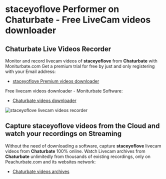 # staceyoflove Performer on Chaturbate - Free LiveCam videos downloader

## Chaturbate Live Videos Recorder

Monitor and record livecam videos of **staceyoflove** from **Chaturbate** with Moniturbate.com
Get a premium trial for free by just and only registering with your Email address:
* [staceyoflove Premium videos downloader](https://moniturbate.com/request-demo-licence-key.html)

Free livecam videos downloader - Moniturbate Software:
* [Chaturbate videos downloader](https://moniturbate.com/moniturbate-download-software.html)

![staceyoflove livecam videos recorder](https://peachurnet.com/templates/moniturbate-software.png)


## Capture staceyoflove videos from the Cloud and watch your recordings on Streaming

Without the need of downloading a software, capture **staceyoflove** livecam videos from **Chaturbate** 100% online.
Watch Livecam archives from **Chaturbate** unlimitedly from thousands of existing recordings, only on Peachurbate.com and its websites network:
* [Chaturbate videos archives](https://peachurnet.com/)